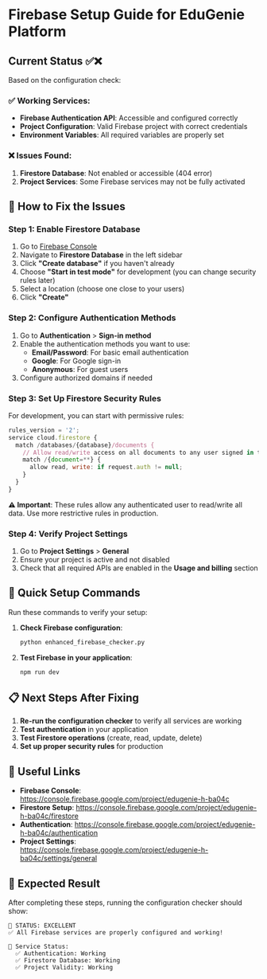 # Firebase Setup Guide for EduGenie Platform

## Current Status ✅❌

Based on the configuration check:

### ✅ Working Services:

- **Firebase Authentication API**: Accessible and configured correctly
- **Project Configuration**: Valid Firebase project with correct credentials
- **Environment Variables**: All required variables are properly set

### ❌ Issues Found:

1. **Firestore Database**: Not enabled or accessible (404 error)
2. **Project Services**: Some Firebase services may not be fully activated

## 🔧 How to Fix the Issues

### Step 1: Enable Firestore Database

1. Go to [Firebase Console](https://console.firebase.google.com/project/edugenie-h-ba04c)
2. Navigate to **Firestore Database** in the left sidebar
3. Click **"Create database"** if you haven't already
4. Choose **"Start in test mode"** for development (you can change security rules later)
5. Select a location (choose one close to your users)
6. Click **"Create"**

### Step 2: Configure Authentication Methods

1. Go to **Authentication** > **Sign-in method**
2. Enable the authentication methods you want to use:
   - **Email/Password**: For basic email authentication
   - **Google**: For Google sign-in
   - **Anonymous**: For guest users
3. Configure authorized domains if needed

### Step 3: Set Up Firestore Security Rules

For development, you can start with permissive rules:

```javascript
rules_version = '2';
service cloud.firestore {
  match /databases/{database}/documents {
    // Allow read/write access on all documents to any user signed in to the application
    match /{document=**} {
      allow read, write: if request.auth != null;
    }
  }
}
```

**⚠️ Important**: These rules allow any authenticated user to read/write all data. Use more restrictive rules in production.

### Step 4: Verify Project Settings

1. Go to **Project Settings** > **General**
2. Ensure your project is active and not disabled
3. Check that all required APIs are enabled in the **Usage and billing** section

## 🚀 Quick Setup Commands

Run these commands to verify your setup:

1. **Check Firebase configuration**:

   ```bash
   python enhanced_firebase_checker.py
   ```

2. **Test Firebase in your application**:
   ```bash
   npm run dev
   ```

## 📋 Next Steps After Fixing

1. **Re-run the configuration checker** to verify all services are working
2. **Test authentication** in your application
3. **Test Firestore operations** (create, read, update, delete)
4. **Set up proper security rules** for production

## 🔗 Useful Links

- **Firebase Console**: https://console.firebase.google.com/project/edugenie-h-ba04c
- **Firestore Setup**: https://console.firebase.google.com/project/edugenie-h-ba04c/firestore
- **Authentication**: https://console.firebase.google.com/project/edugenie-h-ba04c/authentication
- **Project Settings**: https://console.firebase.google.com/project/edugenie-h-ba04c/settings/general

## 🎯 Expected Result

After completing these steps, running the configuration checker should show:

```
🎉 STATUS: EXCELLENT
✅ All Firebase services are properly configured and working!

🔧 Service Status:
  ✅ Authentication: Working
  ✅ Firestore Database: Working
  ✅ Project Validity: Working
```
